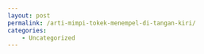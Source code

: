```yaml
---
layout: post
permalink: /arti-mimpi-tokek-menempel-di-tangan-kiri/
categories:
    - Uncategorized
---
```


